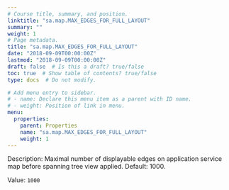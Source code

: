 ```yaml
---
# Course title, summary, and position.
linktitle: "sa.map.MAX_EDGES_FOR_FULL_LAYOUT"
summary: ""
weight: 1
# Page metadata.
title: "sa.map.MAX_EDGES_FOR_FULL_LAYOUT"
date: "2018-09-09T00:00:00Z"
lastmod: "2018-09-09T00:00:00Z"
draft: false  # Is this a draft? true/false
toc: true  # Show table of contents? true/false
type: docs  # Do not modify.

# Add menu entry to sidebar.
# - name: Declare this menu item as a parent with ID name.
# - weight: Position of link in menu.
menu:
  properties:
    parent: Properties
    name: "sa.map.MAX_EDGES_FOR_FULL_LAYOUT"
    weight: 1
---
```


Description: Maximal number of displayable edges on application service map before spanning tree view applied. 
Default: 1000.


Value: `1000`